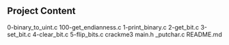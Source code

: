 ## Project Content

0-binary_to_uint.c
100-get_endianness.c
1-print_binary.c
2-get_bit.c
3-set_bit.c
4-clear_bit.c
5-flip_bits.c
crackme3
main.h
_putchar.c
README.md
